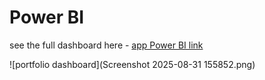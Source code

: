 # Power BI

see the full dashboard here - [app Power BI link](https://app.powerbi.com/view?r=eyJrIjoiMzBiNDA1ZGYtMWNiMi00ZjE5LTg1YzktNzE5MjExODhiMTI5IiwidCI6ImM2ZTU0OWIzLTVmNDUtNDAzMi1hYWU5LWQ0MjQ0ZGM1YjJjNCJ9)

![portfolio dashboard](Screenshot 2025-08-31 155852.png)
